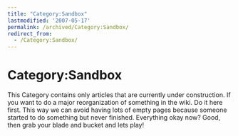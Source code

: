 ```yaml
---
title: "Category:Sandbox"
lastmodified: '2007-05-17'
permalink: /archived/Category:Sandbox/
redirect_from:
  - /Category:Sandbox/
---
```


Category:Sandbox
================

This Category contains only articles that are currently under construction. If you want to do a major reorganization of something in the wiki. Do it here first. This way we can avoid having lots of empty pages because someone started to do something but never finished. Everything okay now? Good, then grab your blade and bucket and lets play!

